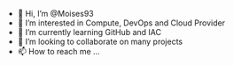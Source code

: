 - 👋 Hi, I’m @Moises93
- 👀 I’m interested in Compute, DevOps and Cloud Provider 
- 🌱 I’m currently learning GitHub and IAC
- 💞️ I’m looking to collaborate on many projects 
- 📫 How to reach me ...

<!---
Moises93/Moises93 is a ✨ special ✨ repository because its `README.md` (this file) appears on your GitHub profile.
You can click the Preview link to take a look at your changes.
--->
